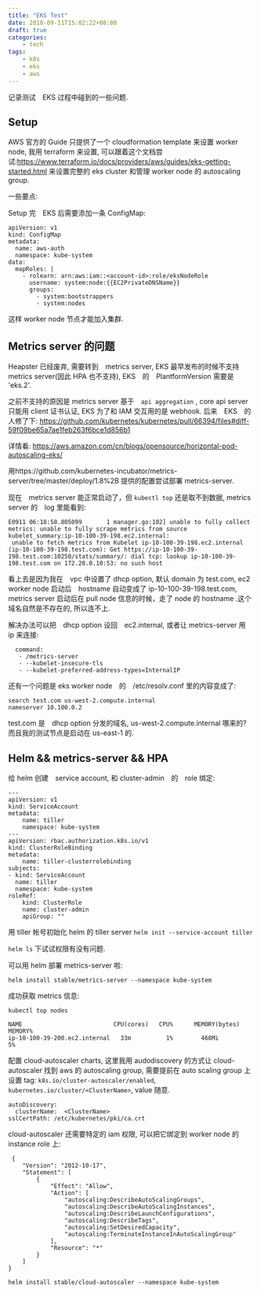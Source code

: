 ```yaml
---
title: "EKS Test"
date: 2018-09-11T15:02:22+08:00
draft: true
categories:
    - tech
tags:
    - k8s
    - eks
    - aws
---
```


记录测试　EKS 过程中碰到的一些问题.

## Setup

AWS 官方的 Guide 只提供了一个 cloudformation template 来设置 worker node, 我用 terraform 来设置, 可以跟着这个文档尝试:https://www.terraform.io/docs/providers/aws/guides/eks-getting-started.html 来设置完整的 eks cluster 和管理 worker node 的 autoscaling  group.

一些要点:

Setup 完　EKS 后需要添加一条 ConfigMap:

    apiVersion: v1
    kind: ConfigMap
    metadata:
      name: aws-auth
      namespace: kube-system
    data:
      mapRoles: |
        - rolearn: arn:aws:iam::<account-id>:role/eksNodeRole
          username: system:node:{{EC2PrivateDNSName}}
          groups:
            - system:bootstrappers
            - system:nodes

这样 worker node 节点才能加入集群.

## Metrics server 的问题

Heapster 已经废弃, 需要转到　metrics server, EKS 最早发布的时候不支持　metrics server(因此 HPA 也不支持), EKS　的　PlantformVersion 需要是 'eks.2'.

之前不支持的原因是 metrics server 基于　`api aggregation` , core api server 只能用 client 证书认证, EKS 为了和 IAM 交互用的是 webhook. 后来　EKS　的人修了下: https://github.com/kubernetes/kubernetes/pull/66394/files#diff-59f09be65a7ae1feb263f6bce1d856b1  

详情看: https://aws.amazon.com/cn/blogs/opensource/horizontal-pod-autoscaling-eks/

用https://github.com/kubernetes-incubator/metrics-server/tree/master/deploy/1.8%2B 提供的配置尝试部署 metrics-server.

现在　metrics server 能正常启动了，但 `kubectl top` 还是取不到数据, metrics server 的　log 里能看到:

    
    E0911 06:18:58.805099       1 manager.go:102] unable to fully collect metrics: unable to fully scrape metrics from source kubelet_summary:ip-10-100-39-198.ec2.internal:
     unable to fetch metrics from Kubelet ip-10-100-39-198.ec2.internal (ip-10-100-39-198.test.com): Get https://ip-10-100-39-198.test.com:10250/stats/summary/: dial tcp: lookup ip-10-100-39-198.test.com on 172.20.0.10:53: no such host

看上去是因为我在　vpc 中设置了 dhcp option, 默认 domain 为 test.com, ec2 worker node 启动后　hostname 自动变成了 ip-10-100-39-198.test.com, metrics server 启动后在 pull node 信息的时候，走了 node 的 hostname .这个域名自然是不存在的, 所以连不上. 

解决办法可以把　dhcp option 设回　ec2.internal, 或者让 metrics-server 用　ip 来连接:

      command:
       - /metrics-server
       - --kubelet-insecure-tls
       - --kubelet-preferred-address-types=InternalIP

还有一个问题是 eks worker node　的　/etc/resolv.conf 里的内容变成了:


    search test.com us-west-2.compute.internal
    nameserver 10.100.0.2


test.com 是　dhcp option 分发的域名, us-west-2.compute.internal 哪来的? 而且我的测试节点是启动在 us-east-1 的.


## Helm && metrics-server && HPA

给  helm 创建　service account, 和 cluster-admin　的　role 绑定:

    
    ---
    apiVersion: v1
    kind: ServiceAccount
    metadata:
        name: tiller
        namespace: kube-system
    ---
    apiVersion: rbac.authorization.k8s.io/v1
    kind: ClusterRoleBinding
    metadata:
        name: tiller-clusterrolebinding
    subjects:
    - kind: ServiceAccount
      name: tiller
      namespace: kube-system
    roleRef:
        kind: ClusterRole
        name: cluster-admin
        apiGroup: ""

用 tiller 帐号初始化 helm 的 tiller server `helm init --service-account tiller`

`helm ls` 下试试权限有没有问题.

可以用 helm 部署 metrics-server 啦:

    helm install stable/metrics-server --namespace kube-system

成功获取 metrics 信息:

    kubectl top nodes

    NAME                          CPU(cores)   CPU%      MEMORY(bytes)   MEMORY%   
    ip-10-100-39-200.ec2.internal   33m          1%        468Mi           5%  

配置 cloud-autoscaler charts, 这里我用 audodiscovery 的方式让 cloud-autoscaler 找到 aws 的 autoscaling group, 需要提前在 auto scaling group 上设置 tag: `k8s.io/cluster-autoscaler/enabled`, `kubernetes.io/cluster/<ClusterName>`, value 随意.


    autoDiscovery:
      clusterName:  <ClusterName>
    sslCertPath: /etc/kubernetes/pki/ca.crt

cloud-autoscaler 还需要特定的 iam 权限, 可以把它绑定到 worker node 的 instance role 上:

     {
        "Version": "2012-10-17",
        "Statement": [
            {
                "Effect": "Allow",
                "Action": [
                    "autoscaling:DescribeAutoScalingGroups",
                    "autoscaling:DescribeAutoScalingInstances",
                    "autoscaling:DescribeLaunchConfigurations",
                    "autoscaling:DescribeTags",
                    "autoscaling:SetDesiredCapacity",
                    "autoscaling:TerminateInstanceInAutoScalingGroup"
                ],
                "Resource": "*"
            }
        ]
    }

`helm install stable/cloud-autoscaler --namespace kube-system`
